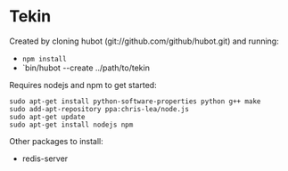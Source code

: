 # Tekin

Created by cloning hubot (git://github.com/github/hubot.git) and running:

* `npm install`
* `bin/hubot --create ../path/to/tekin

Requires nodejs and npm to get started:

	sudo apt-get install python-software-properties python g++ make
	sudo add-apt-repository ppa:chris-lea/node.js
	sudo apt-get update
	sudo apt-get install nodejs npm

Other packages to install:
* redis-server

